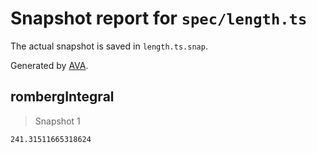 # Snapshot report for `spec/length.ts`

The actual snapshot is saved in `length.ts.snap`.

Generated by [AVA](https://avajs.dev).

## rombergIntegral

> Snapshot 1

    241.31511665318624
